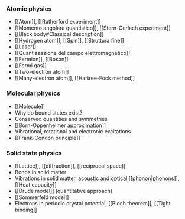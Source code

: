 ### Atomic physics
- [[Atom]], [[Rutherford experiment]]
- [[Momento angolare quantistico]], [[Stern-Gerlach experiment]]
- [[Black body#Classical description]]
- [[Hydrogen atom]], [[Spin]], [[Struttura fine]]
- [[Laser]]
- [[Quantizzazione del campo elettromagnetico]]
- [[Fermion]], [[Boson]]
- [[Fermi gas]]
- [[Two-electron atom]]
- [[Many-electron atom]], [[Hartree-Fock method]]
### Molecular physics
- [[Molecule]]
- Why do bound states exist?
- Conserved quantities and symmetries
- [[Born-Oppenheimer approximation]]
- Vibrational, rotational and electronic excitations
- [[Frank-Condon principle]]
### Solid state physics
- [[Lattice]], [[diffraction]], [[reciprocal space]]
- Bonds in solid matter
- Vibrations in solid matter, acoustic and optical [[phonon|phonons]], [[Heat capacity]]
- [[Drude model]] (quantitative approach)
- [[Sommerfeld model]]
- Electrons in periodic crystal potential, [[Bloch theorem]], [[Tight binding]]
